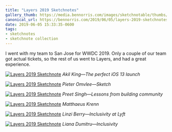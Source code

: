 ```yaml
---
title: "Layers 2019 Sketchnotes"
gallery_thumb: https://media.bennorris.com/images/sketchnotable/thumbs/layers-2019-king.jpg
canonical_url: https://bennorris.com/2019/06/05/layers-2019-sketchnotes
date: 2019-06-05 15:33:35-0600
tags:
- sketchnotes
- sketchnote collection
---
```


I went with my team to San Jose for WWDC 2019. Only a couple of our team got actual tickets, so the rest of us went to Layers, and had a great experience.

[![Layers 2019 Sketchnote](https://media.bennorris.com/images/sketchnotable/layers-2019/layers-2019-king.jpg)](https://media.bennorris.com/images/sketchnotable/layers-2019/layers-2019-king.jpg)
_Akil King—The perfect iOS 13 launch_

[![Layers 2019 Sketchnote](https://media.bennorris.com/images/sketchnotable/layers-2019/layers-2019-omvlee.jpg)](https://media.bennorris.com/images/sketchnotable/layers-2019/layers-2019-omvlee.jpg)
_Pieter Omvlee—Sketch_

[![Layers 2019 Sketchnote](https://media.bennorris.com/images/sketchnotable/layers-2019/layers-2019-singh.jpg)](https://media.bennorris.com/images/sketchnotable/layers-2019/layers-2019-singh.jpg)
_Preet Singh—Lessons from building community_

[![Layers 2019 Sketchnote](https://media.bennorris.com/images/sketchnotable/layers-2019/layers-2019-krenn.jpg)](https://media.bennorris.com/images/sketchnotable/layers-2019/layers-2019-krenn.jpg)
_Matthaeus Krenn_

[![Layers 2019 Sketchnote](https://media.bennorris.com/images/sketchnotable/layers-2019/layers-2019-berry.jpg)](https://media.bennorris.com/images/sketchnotable/layers-2019/layers-2019-berry.jpg)
_Linzi Berry—Inclusivity at Lyft_

[![Layers 2019 Sketchnote](https://media.bennorris.com/images/sketchnotable/layers-2019/layers-2019-dumitru.jpg)](https://media.bennorris.com/images/sketchnotable/layers-2019/layers-2019-dumitru.jpg)
_Liana Dumitru—Inclusivity_